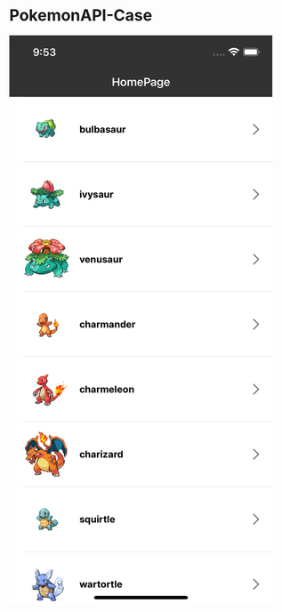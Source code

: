 # PokemonAPI-Case

![alt text](https://raw.githubusercontent.com/dumanngizem/PokemonAPI-Case/master/PokemonAPI-Case/Resources/ScreenShots/ss_pokemon_home.png)
